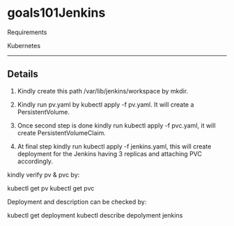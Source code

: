 # goals101Jenkins


Requirements

Kubernetes

---------------------------------------------------------------------------------------------------------------
Details
---------------------------------------------------------------------------------------------------------------

1. Kindly create this path /var/lib/jenkins/workspace by mkdir.

2. Kindly run pv.yaml by kubectl apply -f pv.yaml. It will create a PersistentVolume.

3. Once second step is done kindly run kubectl apply -f pvc.yaml, it will create PersistentVolumeClaim.

4. At final step kindly run kubectl apply -f jenkins.yaml, this will create deployment for the Jenkins having 3 replicas and attaching PVC accordingly.

kindly verify pv & pvc by:

kubectl get pv
kubectl get pvc

Deployment and description can be checked by:

kubectl get deployment
kubectl describe depolyment jenkins 
